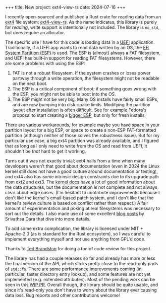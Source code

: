 +++
title: New project: ext4-view-rs
date: 2024-07-16
+++

I recently open-sourced and published a Rust crate for reading data from
an [ext4] file system: [ext4-view-rs]. As the name indicates, this
library is purely for _reading_, write support is intentionally not
included. The library is `no_std`, but does require an allocator.

The specific use I have for this code is loading data in a [UEFI]
application. Traditionally, if a UEFI app wants to read data written by
an OS, the [EFI System Partition (ESP)][ESP] is used. The ESP is
(almost) always a FAT filesystem, and UEFI has built-in support for
reading FAT filesystems. However, there are some problems with using the
ESP:
1. FAT is not a robust filesystem. If the system crashes or loses power
   partway through a write operation, the filesystem might not be
   readable on the next boot.
2. The ESP is a critical component of boot; if something goes wrong with
   the ESP, you might not be able to boot into the OS.
3. The ESP might not be very big. Many OS installs have fairly small
   ESPs, and are now bumping into disk-space limits. Modifying the
   partition layout after installation is often difficult. See for
   example Fedora's proposal to start creating a [bigger ESP][bigger-esp],
   but only for fresh installs.
   
There are various workarounds, for example maybe you have space in your
partition layout for a big ESP, or space to create a non-ESP
FAT-formatted partition (although neither of those solves the robustness
issue). But for my particular use case, a big ext4 partition was already
available, and I figured that as long as I only need to write from the
OS and read from UEFI, it shouldn't be _that_ hard to get it working.

Turns out it was not exactly trivial; ext4 hails from a time when many
developers weren't that good about documentation (even in 2024 the Linux
kernel still does not have a good culture around documentation or
testing), and ext4 also has some intrinsic design constraints due to its
upgrade path from ext2 and ext3. The [kernel docs][ext4-docs] have a lot
of good information about the data structures, but the documentation is
not complete and not always clear about edge cases. (I'm hesitant to
contribute improvements because I don't like the kernel's email-based
patch system, and I don't like that the kernel's review culture is based
on conflict rather than respect.) A fair amount of experimentation and
poking at real filesystems was necessary to sort out the details. I also
made use of some excellent [blog posts][ext4-blogs] by Srivathsa Dara
that dive into more details.

To add some extra complication, the library is licensed under MIT +
Apache-2.0 (as is standard for the Rust ecosystem), so I was careful to
implement everything myself and not use anything from GPL'd code.

Thanks to [Ted Brandston](https://ted.brandston.net/) for doing a ton of
code review for this project.

The library has had a couple releases so far and already has more or
less the final version of the API, which sticks pretty close to the
read-only parts of [`std::fs`]. There are some performance improvements
coming (in particular, faster directory entry lookup), and some features
are not yet implemented (e.g. extended attributes). Most of the pending
work can be seen in this [WIP PR]. Overall though, the library should be
quite usable, and since it's read-only you don't have to worry about the
library ever causing data loss. Bug reports and other contributions
welcome!

[ESP]: https://en.wikipedia.org/wiki/EFI_system_partition
[UEFI]: https://en.wikipedia.org/wiki/UEFI
[WIP PR]: https://github.com/nicholasbishop/ext4-view-rs/pull/113
[`std::fs`]: https://doc.rust-lang.org/std/fs/index.html]
[bigger-esp]: https://fedoraproject.org/wiki/Changes/BiggerESP
[ext4-blogs]: https://blogs.oracle.com/authors/srivathsa-dara
[ext4-docs]: https://www.kernel.org/doc/html/latest/filesystems/ext4/
[ext4-view-rs]: https://github.com/nicholasbishop/ext4-view-rs/
[ext4]: https://en.wikipedia.org/wiki/Ext4
[tbr]: https://ted.brandston.net/
